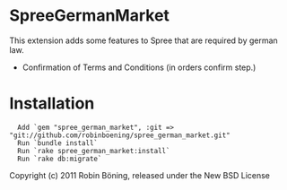 SpreeGermanMarket
================

This extension adds some features to Spree that are required by german law.
* Confirmation of Terms and Conditions (in orders confirm step.)


Installation
============

      Add `gem "spree_german_market", :git => "git://github.com/robinboening/spree_german_market.git"
      Run `bundle install`
      Run `rake spree_german_market:install`
      Run `rake db:migrate`


Copyright (c) 2011 Robin Böning, released under the New BSD License
